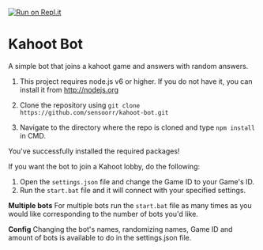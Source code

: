 [![Run on Repl.it](https://repl.it/badge/github/sensoorr/kahoot-bot)](https://repl.it/github/sensoorr/kahoot-bot)

# Kahoot Bot
A simple bot that joins a kahoot game and answers with random answers.

1. This project requires node.js v6 or higher. If you do not have it, you can install it from http://nodejs.org

2. Clone the repository using ```git clone https://github.com/sensoorr/kahoot-bot.git```

3. Navigate to the directory where the repo is cloned and type ```npm install``` in CMD.

You've successfully installed the required packages!

If you want the bot to join a Kahoot lobby, do the following:

1. Open the `settings.json` file and change the Game ID to your Game's ID.
2. Run the `start.bat` file and it will connect with your specified settings.

**Multiple bots**
For multiple bots run the `start.bat` file as many times as you would like corresponding to the number of bots you'd like.

**Config**
Changing the bot's names, randomizing names, Game ID and amount of bots is available to do in the settings.json file.